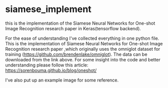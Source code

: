 # siamese_implement
this is the implementation of the Siamese Neural Networks for One-shot Image Recognition research paper in Keras(tensorflow backend).

For the ease of understanding I've collected everything in one python file. This is the implementation of Siamese Neural Networks for One-shot Image Recognition research paper ,which originally uses the omniglot dataset for training (https://github.com/brendenlake/omniglot).
The data can be downloaded from the link above.
For some insight into the code and better understanding please follow this article:
https://sorenbouma.github.io/blog/oneshot/

I've also put up an example image for some reference.
